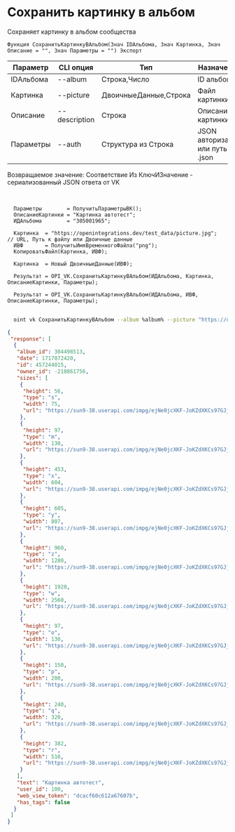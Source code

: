 ﻿---
sidebar_position: 8
---

# Сохранить картинку в альбом
 Сохраняет картинку в альбом сообщества



`Функция СохранитьКартинкуВАльбом(Знач IDАльбома, Знач Картинка, Знач Описание = "", Знач Параметры = "") Экспорт`

  | Параметр | CLI опция | Тип | Назначение |
  |-|-|-|-|
  | IDАльбома | --album | Строка,Число | ID альбома |
  | Картинка | --picture | ДвоичныеДанные,Строка | Файл картинки |
  | Описание | --description | Строка | Описание картинки |
  | Параметры | --auth | Структура из Строка | JSON авторизации или путь к .json |

  
  Возвращаемое значение:   Соответствие Из КлючИЗначение - сериализованный JSON ответа от VK

<br/>




```bsl title="Пример кода"
  Параметры        = ПолучитьПараметрыВК();
  ОписаниеКартинки = "Картинка автотест";
  ИДАльбома        = "305001965";
  
  Картинка  = "https://openintegrations.dev/test_data/picture.jpg";       // URL, Путь к файлу или Двоичные данные
  ИВФ       = ПолучитьИмяВременногоФайла("png");
  КопироватьФайл(Картинка, ИВФ);
  
  Картинка  = Новый ДвоичныеДанные(ИВФ);
  
  Результат = OPI_VK.СохранитьКартинкуВАльбом(ИДАльбома, Картинка, ОписаниеКартинки, Параметры);
  
  Результат = OPI_VK.СохранитьКартинкуВАльбом(ИДАльбома, ИВФ, ОписаниеКартинки, Параметры);
```
	


```sh title="Пример команды CLI"
    
  oint vk СохранитьКартинкуВАльбом --album %album% --picture "https://openintegrations.dev/test_data/picture.jpg" --description %description% --auth %auth%

```

```json title="Результат"
{
 "response": [
  {
   "album_id": 304498513,
   "date": 1717072420,
   "id": 457244015,
   "owner_id": -218861756,
   "sizes": [
    {
     "height": 56,
     "type": "s",
     "width": 75,
     "url": "https://sun9-38.userapi.com/impg/ejNe0jcXKF-JoKZdXKCs97GJjsJh4ZGE0iH8KQ/88_4gS4JO3s.jpg?size=75x56&quality=96&sign=025829abd0851633ab894cc48e64dbbb&c_uniq_tag=2CLDgToJpt6arrVUiZQ9l04lyJ415VJvA6WDs7UOnoI&type=album"
    },
    {
     "height": 97,
     "type": "m",
     "width": 130,
     "url": "https://sun9-38.userapi.com/impg/ejNe0jcXKF-JoKZdXKCs97GJjsJh4ZGE0iH8KQ/88_4gS4JO3s.jpg?size=130x97&quality=96&sign=695e45c5d6322047a61314118cb57ef4&c_uniq_tag=cDuBpPHNopdt-Cizd6uRFsKIdW_Oui8oo7TYcflfRgE&type=album"
    },
    {
     "height": 453,
     "type": "x",
     "width": 604,
     "url": "https://sun9-38.userapi.com/impg/ejNe0jcXKF-JoKZdXKCs97GJjsJh4ZGE0iH8KQ/88_4gS4JO3s.jpg?size=604x453&quality=96&sign=13ca3aaef94483586ace112657fe8241&c_uniq_tag=_pon027js3STBAQDQY4UbPdMBOh0AzKmalzEJnHAb-8&type=album"
    },
    {
     "height": 605,
     "type": "y",
     "width": 807,
     "url": "https://sun9-38.userapi.com/impg/ejNe0jcXKF-JoKZdXKCs97GJjsJh4ZGE0iH8KQ/88_4gS4JO3s.jpg?size=807x605&quality=96&sign=ca6a02d61aa6e88bbd63631e32c49895&c_uniq_tag=NSEWtM7U9s0sKGN84elYe-6ayOzx8dJXPD5JxUFUSK8&type=album"
    },
    {
     "height": 960,
     "type": "z",
     "width": 1280,
     "url": "https://sun9-38.userapi.com/impg/ejNe0jcXKF-JoKZdXKCs97GJjsJh4ZGE0iH8KQ/88_4gS4JO3s.jpg?size=1280x960&quality=96&sign=b10c42d8778cd2ac306fdeed0d7c77e9&c_uniq_tag=OsjHk58Ztn163AK2vT9xOw8tz75w00HoqpQSzJ9DOzo&type=album"
    },
    {
     "height": 1920,
     "type": "w",
     "width": 2560,
     "url": "https://sun9-38.userapi.com/impg/ejNe0jcXKF-JoKZdXKCs97GJjsJh4ZGE0iH8KQ/88_4gS4JO3s.jpg?size=2560x1920&quality=96&sign=2b5cb4cd90cd4d100b394da5cd1d2540&c_uniq_tag=JXApXjELC3QaCHRgTV2wAZ9xT_1uGPHx2DnJ15ZrfqQ&type=album"
    },
    {
     "height": 97,
     "type": "o",
     "width": 130,
     "url": "https://sun9-38.userapi.com/impg/ejNe0jcXKF-JoKZdXKCs97GJjsJh4ZGE0iH8KQ/88_4gS4JO3s.jpg?size=130x97&quality=96&sign=695e45c5d6322047a61314118cb57ef4&c_uniq_tag=cDuBpPHNopdt-Cizd6uRFsKIdW_Oui8oo7TYcflfRgE&type=album"
    },
    {
     "height": 150,
     "type": "p",
     "width": 200,
     "url": "https://sun9-38.userapi.com/impg/ejNe0jcXKF-JoKZdXKCs97GJjsJh4ZGE0iH8KQ/88_4gS4JO3s.jpg?size=200x150&quality=96&sign=aea8308f1793d48319babde7d4cf7a2a&c_uniq_tag=0oVRnXvNOW_41uhPO1-daYe0KK2SgLDPeMJ4gk2Js5g&type=album"
    },
    {
     "height": 240,
     "type": "q",
     "width": 320,
     "url": "https://sun9-38.userapi.com/impg/ejNe0jcXKF-JoKZdXKCs97GJjsJh4ZGE0iH8KQ/88_4gS4JO3s.jpg?size=320x240&quality=96&sign=f3d612a2ac0b297964e48d1775fa0c70&c_uniq_tag=LAynb-BcGM4BS_ew4PYMa93V627AEj8nTMcnq8Wy5gY&type=album"
    },
    {
     "height": 382,
     "type": "r",
     "width": 510,
     "url": "https://sun9-38.userapi.com/impg/ejNe0jcXKF-JoKZdXKCs97GJjsJh4ZGE0iH8KQ/88_4gS4JO3s.jpg?size=510x382&quality=96&sign=88209c9869f3522afe0a292a5884e246&c_uniq_tag=eMrSiFeVaca-qCgJXIxD1U1wU6ZInBYxsJVHxKn8CbY&type=album"
    }
   ],
   "text": "Картинка автотест",
   "user_id": 100,
   "web_view_token": "dcacf60c612a67607b",
   "has_tags": false
  }
 ]
}
```
